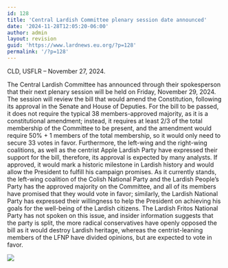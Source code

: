 ```yaml
---
id: 128
title: 'Central Lardish Committee plenary session date announced'
date: '2024-11-28T12:05:20-06:00'
author: admin
layout: revision
guid: 'https://www.lardnews.eu.org/?p=128'
permalink: '/?p=128'
---
```


CLD, USFLR – November 27, 2024.

The Central Lardish Committee has announced through their spokesperson that their next plenary session will be held on Friday, November 29, 2024. The session will review the bill that would amend the Constitution, following its approval in the Senate and House of Deputies. For the bill to be passed, it does not require the typical 38 members-approved majority, as it is a constitutional amendment; instead, it requires at least 2/3 of the total membership of the Committee to be present, and the amendment would require 50% + 1 members of the total membership, so it would only need to secure 33 votes in favor. Furthermore, the left-wing and the right-wing coalitions, as well as the centrist Apple Lardish Party have expressed their support for the bill, therefore, its approval is expected by many analysts. If approved, it would mark a historic milestone in Lardish history and would allow the President to fulfill his campaign promises. As it currently stands, the left-wing coalition of the Colish National Party and the Lardish People’s Party has the approved majority on the Committee, and all of its members have promised that they would vote in favor; similarly, the Lardish National Party has expressed their willingness to help the President on achieving his goals for the well-being of the Lardish citizens. The Lardish Fritos National Party has not spoken on this issue, and insider information suggests that the party is split, the more radical conservatives have openly opposed the bill as it would destroy Lardish heritage, whereas the centrist-leaning members of the LFNP have divided opinions, but are expected to vote in favor.

[![](https://www.lardnews.eu.org/wp-content/uploads/2024/11/Screenshot-2024-11-28-at-12.03.58 PM-300x232.png)](https://www.lardnews.eu.org/wp-content/uploads/2024/11/Screenshot-2024-11-28-at-12.03.58 PM.png)